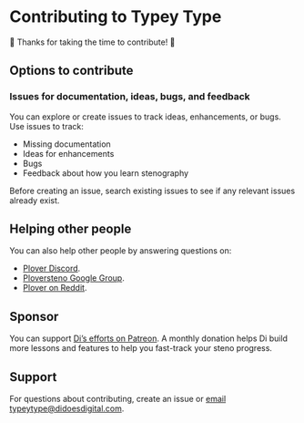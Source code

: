 # Contributing to Typey Type

🎉 Thanks for taking the time to contribute! 🎉

## Options to contribute

### Issues for documentation, ideas, bugs, and feedback

You can explore or create issues to track ideas, enhancements, or bugs. Use issues to track:

- Missing documentation
- Ideas for enhancements
- Bugs
- Feedback about how you learn stenography

Before creating an issue, search existing issues to see if any relevant issues already exist.

## Helping other people

You can also help other people by answering questions on:

- [Plover Discord](https://discord.gg/0lQde43a6dGmAMp2).
- [Ploversteno Google Group](https://groups.google.com/forum/#!forum/ploversteno).
- [Plover on Reddit](https://www.reddit.com/r/Plover/).

## Sponsor

You can support [Di’s efforts on Patreon](https://www.patreon.com/didoesdigital). A monthly donation helps Di build more lessons and features to help you fast-track your steno progress.

## Support

For questions about contributing, create an issue or <a href="mailto:typeytype@didoesdigital.com">email typeytype@didoesdigital.com</a>.

